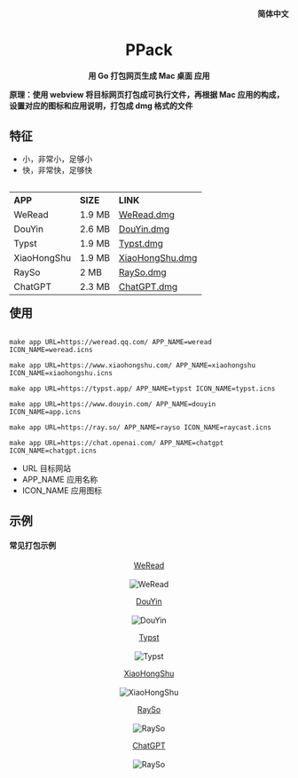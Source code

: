<h4 align="right"><strong><a href="https://github.com/XieWeiXie/PPack"></a></strong>简体中文</h4>
<h1 align="center">PPack</h1>
<p align="center"><strong>用 Go 打包网页生成 Mac 桌面 应用</strong></p>
<p align="left"><strong>原理：使用 webview 将目标网页打包成可执行文件，再根据 Mac 应用的构成，设置对应的图标和应用说明，打包成 dmg 格式的文件</strong></p>


## 特征

- 小，非常小，足够小
- 快，非常快，足够快


<body>
<table align="left">
    <tr align="left">
        <th> APP </th>
        <th> SIZE </th>
        <th> LINK</th>
    </tr>
    <tr align="left">
        <td> WeRead </td>
        <td> 1.9 MB </td>
        <td> <a href="https://github.com/XieWeiXie/PPack/releases/download/v1.0.0/WEREAD.dmg"> WeRead.dmg </a></td>
    </tr>
    <tr align="left">
        <td> DouYin </td>
        <td> 2.6 MB </td>
        <td> <a href="https://github.com/XieWeiXie/PPack/releases/download/v1.0.0/DOUYIN.dmg"> DouYin.dmg </a></td>
    </tr>
    <tr align="left">
        <td> Typst </td>
        <td> 1.9 MB </td>
        <td> <a href="https://github.com/XieWeiXie/PPack/releases/download/v1.0.0/TYPST.dmg"> Typst.dmg </a></td>
    </tr>
    <tr align="left">
        <td> XiaoHongShu </td>
        <td> 1.9 MB </td>
        <td> <a href="https://github.com/XieWeiXie/PPack/releases/download/v1.0.0/XIAOHONGSHU.dmg"> XiaoHongShu.dmg </a></td>
    </tr>
    <tr>
        <td> RaySo </td>
        <td> 2 MB </td>
        <td> <a href="https://github.com/XieWeiXie/PPack/releases/download/v1.0.0/RAYSO.dmg" > RaySo.dmg </a>  </td>
    </tr>
    <tr>
        <td> ChatGPT </td>
        <td> 2.3 MB </td>
        <td> <a href="https://github.com/XieWeiXie/PPack/releases/download/v1.0.0/CHATGPT.dmg" > ChatGPT.dmg </a>  </td>
    </tr>
</table>
</body>


<br/>
<br/>
<br/>
<br/>
<br/>
<br/>
<br/>
<br/>
<br/>
<br/>





## 使用

```shell

make app URL=https://weread.qq.com/ APP_NAME=weread ICON_NAME=weread.icns

make app URL=https://www.xiaohongshu.com/ APP_NAME=xiaohongshu ICON_NAME=xiaohongshu.icns

make app URL=https://typst.app/ APP_NAME=typst ICON_NAME=typst.icns

make app URL=https://www.douyin.com/ APP_NAME=douyin ICON_NAME=app.icns

make app URL=https://ray.so/ APP_NAME=rayso ICON_NAME=raycast.icns

make app URL=https://chat.openai.com/ APP_NAME=chatgpt ICON_NAME=chatgpt.icns

```

- URL 目标网站
- APP_NAME 应用名称
- ICON_NAME 应用图标



## 示例

<h4 > 常见打包示例 </h4>
<p align="center"> <a href="https://weread.qq.com/"> WeRead </a>
<br>
<br>
<img src="https://i.hd-r.cn/505e4632d06c9987bbca69f7a815d3ae.jpg" alt="WeRead">
</p>

<p align="center"> <a href="https://www.douyin.com/"> DouYin </a>
<br>
<br>
<img src="https://i.hd-r.cn/a6e7128f797ccb1b8cd16d64adffbab5.jpg" alt="DouYin">
</p>


<p align="center"> <a href="https://typst.app/"> Typst </a>
<br>
<br>
<img src="https://i.hd-r.cn/ebb08696a60be3a8431135068afe475c.jpg" alt="Typst">
</p>

<p align="center"> <a href="https://www.xiaohongshu.com/"> XiaoHongShu </a>
<br>
<br>
<img src="https://i.hd-r.cn/93aa0d740282ef574047bc88457f2b21.jpg" alt="XiaoHongShu">
</p>

<p align="center"> <a href="https://ray.so/" > RaySo </a>
<br>
<br>
<img src="https://i.hd-r.cn/7fdcc99e368e686a8838bf129691637d.jpg" alt="RaySo">
</p>

<p align="center"> <a href="https://chat.openai.com/" > ChatGPT </a>
<br>
<br>
<img src="https://i.hd-r.cn/918b673a95d4a01da1b5d002d43df833.jpg" alt="RaySo">
</p>
